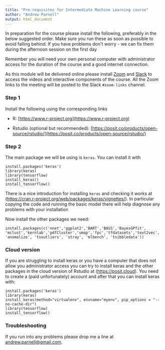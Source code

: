 ```yaml
---
title: "Pre-requisites for Intermediate Machine Learning course"
author: "Andrew Parnell"
output: html_document
---
```


In preparation for the course please install the following, preferably in the below suggested order. Make sure you run these as soon as possible to avoid falling behind. If you have problems don't worry - we can fix them during the afternoon session on the first day

Remember you will need your own personal computer with administrator access for the duration of the course and a good internet connection.

As this module will be delivered online please install [Zoom](https://www.zoom.us) and [Slack](https://slack.com) to access the videos and interactive components of the course. All the Zoom links to the meeting will be posted to the Slack `#zoom-links` channel. 

### Step 1

Install the following using the corresponding links

-	R: [https://www.r-project.org](https://www.r-project.org)

-	Rstudio (optional but recommended): [https://posit.co/products/open-source/rstudio/](https://posit.co/products/open-source/rstudio/)


### Step 2

The main package we will be using is `keras`. You can install it with

```{r,eval=FALSE}
install.packages('keras')
library(keras)
library(tensorflow)
install_keras()
install_tensorflow()
```

There is a nice introduction for installing `keras` and checking it works at (https://cran.r-project.org/web/packages/keras/vignettes/). In particular copying the code and running the basic model there will help diagnose any problems with your installation

Now install the other packages we need:

```{r,eval=FALSE}
install.packages(c('nnet','ggplot2','BART','BASS','BayesGPfit',
'mclust','kernlab','pdfCluster','umap','fpc','tfdatasets','text2vec', 'anomalize', 'tsoutliers', 'stray', 'mlbench', 'tsibbledata'))
```

### Cloud version

If you are struggling to install keras or you have a computer that does not allow you administrator access you can try to install keras and the other packages in the cloud version of Rstudio at (https://posit.cloud). You need to create a (paid unfortunately) account and after that you can install keras with:

```{r,eval=FALSE}
install.packages('keras')
library(keras)
install_keras(method="virtualenv", envname="myenv", pip_options = "--no-cache-dir")
library(tensorflow)
install_tensorflow()
```

### Troubleshooting

If you run into any problems please drop me a line at <andrew.parnell@gmail.com>.

